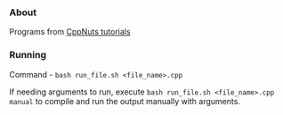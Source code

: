 ### About
Programs from [CppNuts tutorials](https://www.youtube.com/playlist?list=PLk6CEY9XxSIAeK-EAh3hB4fgNvYkYmghp)

### Running

Command - `bash run_file.sh <file_name>.cpp`

If needing arguments to run, execute `bash run_file.sh <file_name>.cpp manual` to compile and run the output manually with arguments.